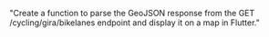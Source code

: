 "Create a function to parse the GeoJSON response from the GET /cycling/gira/bikelanes endpoint and display it on a map in Flutter."
